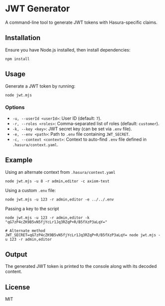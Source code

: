 # JWT Generator

A command-line tool to generate JWT tokens with Hasura-specific claims.

## Installation

Ensure you have Node.js installed, then install dependencies:

```
npm install
```

## Usage

Generate a JWT token by running:

```
node jwt.mjs
```

### Options

- `-u, --userId <userId>`: User ID (default: `7`).
- `-r, --roles <roles>`: Comma-separated list of roles (default: `customer`).
- `-k, --key <key>`: JWT secret key (can be set via `.env` file).
- `-e, --env <path>`: Path to `.env` file containing `JWT_SECRET`.
- `-c, --context <context>`: Context to auto-find `.env` file defined in `.hasura/context.yaml`.


## Example

Using an alternate context from `.hasura/context.yaml`
```
node jwt.mjs -u 8 -r admin,editor -c axiom-test
```

Using a custom `.env` file:

```
node jwt.mjs -u 123 -r admin,editor -e ../../.env
```

Passing a key to the script

```
node jwt.mjs -u 123 -r admin,editor -k "qG7zP4cZK9B5vN5fjYcLr1Jq3RZqP+R/B5fXzP3aLqY="

# Alternate method
JWT_SECRET=qG7zP4cZK9B5vN5fjYcLr1Jq3RZqP+R/B5fXzP3aLqY= node jwt.mjs -u 123 -r admin,editor
```


## Output

The generated JWT token is printed to the console along with its decoded content.

## License

MIT
